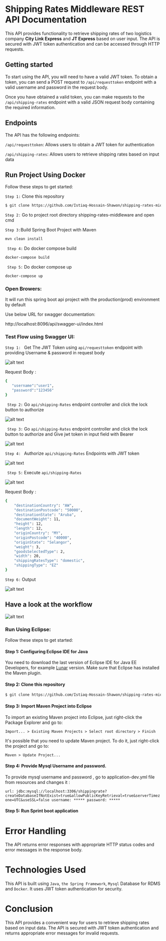 
# Shipping Rates Middleware REST API Documentation

This API provides functionality to retrieve shipping rates of two logistics company  **City Link Express** and **JT Express** based on user input. The API is secured with JWT token authentication and can be accessed through HTTP requests.
## Getting started
To start using the API, you will need to have a valid JWT token. To obtain a token, you can send a POST request to `/api/requesttoken` endpoint with a valid username and password in the request body.

Once you have obtained a valid token, you can make requests to the `/api/shipping-rates` endpoint with a valid JSON request body containing the required information.
## Endpoints
The API has the following endpoints:

`/api/requesttoken`: Allows users to obtain a JWT token for authentication

`/api/shipping-rates`: Allows users to retrieve shipping rates based on input data

## Run Project Using Docker

Follow these steps to get started:

`Step 1:` Clone this repository

```bash
$ git clone https://github.com/Istiaq-Hossain-Shawon/shipping-rates-middleware

```
`Step 2:` Go to project root directory shipping-rates-middleware and open cmd

` Step 3: `Build Spring Boot Project with Maven
```bash
mvn clean install 
```
` Step 4:` Do docker compose build
```bash
docker-compose build

```
` Step 5:` Do docker compose up
```bash
docker-compose up

```
### Open Browers:

It will run this spring boot api project with the production(prod) environment by default

Use below URL for swagger documentation:

http://localhost:8096/api/swagger-ui/index.html


### Test Flow using Swagger UI:

`Step 1: ` Get The JWT Token using  `api/requesttoken` endpoint with providing Username & password in request body

![alt text](https://github.com/Istiaq-Hossain-Shawon/shipping-rates-middleware/blob/main/wiki-images/GetTokenImage.png?raw=true) 


Request Body :
```bash
{
   "username":"user1",
   "password":"123456"
}

```

` Step 2:` Go `api/shipping-Rates` endpoint controller and  click the lock button to authorize  

![alt text](https://github.com/Istiaq-Hossain-Shawon/shipping-rates-middleware/blob/main/wiki-images/AuthorizeButtonGetRates.PNG?raw=true) 




` Step 3:` Go `api/shipping-Rates` endpoint controller and  click the lock button to authorize and  Give jwt token in input field with Bearer 

![alt text](https://github.com/Istiaq-Hossain-Shawon/shipping-rates-middleware/blob/main/wiki-images/JWT%20AUthorize.png?raw=true) 



`Step 4: ` Authorize  `api/shipping-Rates` Endpoints with JWT token

![alt text](https://github.com/Istiaq-Hossain-Shawon/shipping-rates-middleware/blob/main/wiki-images/Authorized.png?raw=true) 


` Step 5:`  Execute `api/shipping-Rates` 

![alt text](https://github.com/Istiaq-Hossain-Shawon/shipping-rates-middleware/blob/main/wiki-images/CallGetRatesAPIWIthToken.PNG?raw=true) 

Request Body :
```bash
{   
    "destinationCountry": "AW",
    "destinationPostcode": "50000",
    "destinationState": "Aruba",
    "documentWeight": 11,
    "height": 12,
    "length": 12,
    "originCountry": "MY",
    "originPostcode": "40000",
    "originState": "Selangor",
    "weight": 3,
    "goodsSelectedType": 2,
    "width": 20,
    "shippingRatesType": "domestic",
    "shippingType": "EZ"
}
```
 
`Step 6:` Output

![alt text](https://github.com/Istiaq-Hossain-Shawon/shipping-rates-middleware/blob/main/wiki-images/OutPutResponse.PNG?raw=true) 



## Have a look at the workflow

![alt text](https://github.com/Istiaq-Hossain-Shawon/shipping-rates-middleware/blob/main/wiki-images/ApiMiddlewareWorkflow.jpg?raw=true) 



### Run Using Eclipse:

Follow these steps to get started:

#### Step 1: Configuring Eclipse IDE for Java

You need to download the last version of Eclipse IDE for Java EE Developers, for example [Lunar](https://www.eclipse.org/downloads/packages/eclipse-ide-java-ee-developers/lunasr2) version. Make sure that Eclipse has installed the Maven plugin.


#### Step 2: Clone this repository

```bash
$ git clone https://github.com/Istiaq-Hossain-Shawon/shipping-rates-middleware

```

#### Step 3: Import  Maven Project into Eclipse

To import an existing Maven project into Eclipse, just right-click the Package Explorer and go to:

`
Import... > Existing Maven Projects > Select root directory > Finish
`

It's possible that you need to update Maven project. To do it, just right-click the project and go to:

`
Maven > Update Project...
`

#### Step 4: Provide Mysql Username and password.

To provide mysql username and password , go to application-dev.yml  file from resources  and changes it :

`
url: jdbc:mysql://localhost:3306/shippingrate?createDatabaseIfNotExist=true&allowPublicKeyRetrieval=true&serverTimezone=UTC&useSSL=false
username: *****
password: *****
`

#### Step 5: Run Sprint boot  application


# Error Handling
The API returns error responses with appropriate HTTP status codes and error messages in the response body.

# Technologies Used
This API is built using `Java`, `the Spring Framework`, `Mysql` Database for RDMS and `Docker`. It uses JWT token authentication for security.

# Conclusion
This API provides a convenient way for users to retrieve shipping rates based on input data. The API is secured with JWT token authentication and returns appropriate error messages for invalid requests.